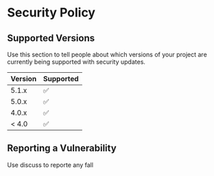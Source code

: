 # Security Policy

## Supported Versions

Use this section to tell people about which versions of your project are
currently being supported with security updates.

| Version | Supported          |
| ------- | ------------------ |
| 5.1.x   | :white_check_mark: |
| 5.0.x   | :white_check_mark: |
| 4.0.x   | :white_check_mark: |
| < 4.0   | :white_check_mark:  |

## Reporting a Vulnerability

Use discuss to reporte any fall
